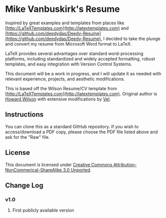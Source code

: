# Mike Vanbuskirk's Resume

Inspired by great examples and templates from places like [http://LaTeXTemplates.com](http://latextemplates.com) and [https://github.com/deedydas/Deedy-Resume](https://github.com/deedydas/Deedy-Resume), I decided to take the plunge and convert my resume from Microsoft Word format to LaTeX.

LaTeX provides several advantages over standard word-processing platforms, including standardized and widely accepted formatting, robust templates, and easy integration with Version Control Systems.

This document will be a work in progress, and I will update it as needed with relevant experience, projects, and aesthetic modifications.

This is based off the Wilson Resume/CV template from [http://LaTeXTemplates.com](http://latextemplates.com). Original author is [Howard Wilson](https://github.com/watsonbox/cv_template_2004) with extensive modifications by [Vel](vel@latextemplates.com).

## Instructions
You can clone this as a standard GitHub repository. If you wish to access/download a PDF copy, please choose the PDF file listed above and ask for the "Raw" file.

## License
This document is licensed under [Creative Commons Attribution-NonCommerical-ShareAlike 3.0 Unported](http://creativecommons.org/licenses/by-nc-sa/3.0/).

## Change Log
### v1.0
1. First publicly available version
